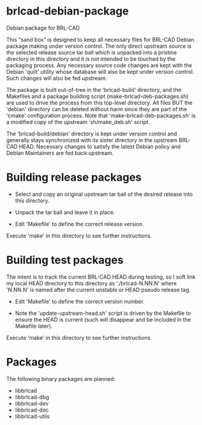 brlcad-debian-package
=====================

Debian package for BRL-CAD

This "sand box" is designed to keep all necessary files for BRL-CAD
Debian package making under version control.  The only direct upstream
source is the selected release source tar ball which is unpacked into
a pristine directory in this directory and it is not intended to be
touched by the packaging process.  Any necessary source code changes
are kept with the Debian 'quilt' utility whose database will also be
kept under version control.  Such changes will also be fed upstream.

The package is built out-of-tree in the 'brlcad-build' directory, and
the Makefiles and a package building script
(make-brlcad-deb-packages.sh) are used to drive the process from this
top-level directory.  All files BUT the 'debian' directory can be
deleted without harm since they are part of the 'cmake' configuration
process.  Note that 'make-brlcad-deb-packages.sh' is a modified copy
of the upstream 'sh/make_deb.sh' script.

The 'brlcad-build/debian' directory is kept under version control and
generally stays synchronized with its sister directory in the upstream
BRL-CAD HEAD.  Necessary changes to satisfy the latest Debian policy
and Debian Maintainers are fed back upstream.

Building release packages
=========================

* Select and copy an original upstream tar ball of the desired release
  into this directory.

* Unpack the tar ball and leave it in place.

* Edit 'Makefile' to define the correct release version.

Execute 'make' in this directory to see further instructions.

Building test packages
======================

The intent is to track the current BRL-CAD HEAD during testing, so I
soft link my local HEAD directory to this directory as
'./brlcad-N.NN.N' where 'N.NN.N' is named after the current unstable
or HEAD pseudo release tag.

* Edit 'Makefile' to define the correct version number.

* Note the 'update-upstream-head.sh' script is driven by the Makefile
  to ensure the HEAD is current (such will disappear and be included
  in the Makefile later).

Execute 'make' in this directory to see further instructions.

Packages
========

The following binary packages are planned:

* libbrlcad
* libbrlcad-dbg
* libbrlcad-dev
* libbrlcad-doc
* libbrlcad-utils

